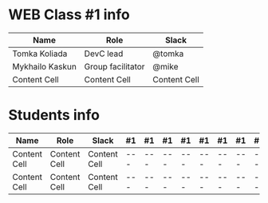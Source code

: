 # WEB Class #1 info

Name            | Role              | Slack       |
----------------|-------------------|-------------|
Tomka Koliada   | DevC lead         | @tomka      |
Mykhailo Kaskun | Group facilitator | @mike       |
Content Cell    | Content Cell      |Content Cell |

# Students info

Name            | Role         | Slack       |#1 |#1 |#1 |#1 |#1 |#1 |#1 |#1 |#1 |#1 |#1 |#1 |#1 |#1 |
----------------|--------------|-------------|---|---|---|---|---|---|---|---|---|---|---|---|---|---|
Content Cell    | Content Cell |Content Cell |---|---|---|---|---|---|---|---|---|---|---|---|---|---|
Content Cell    | Content Cell |Content Cell |---|---|---|---|---|---|---|---|---|---|---|---|---|---|
